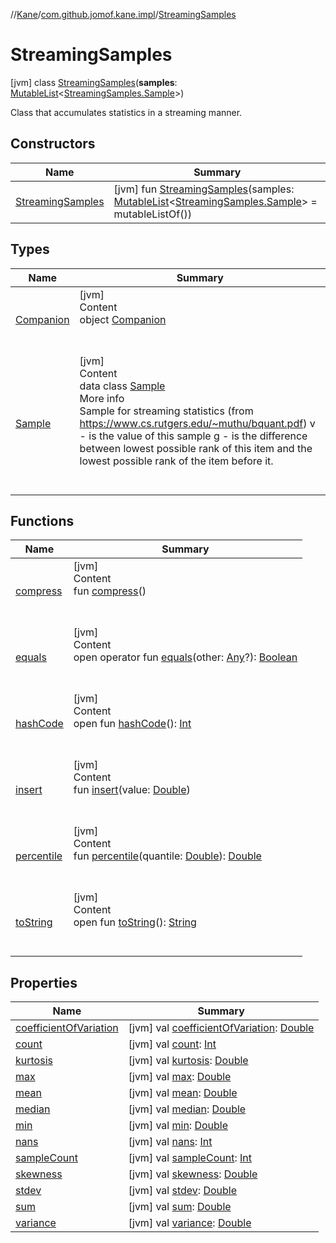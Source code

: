 //[Kane](../../index.md)/[com.github.jomof.kane.impl](../index.md)/[StreamingSamples](index.md)



# StreamingSamples  
 [jvm] class [StreamingSamples](index.md)(**samples**: [MutableList](https://kotlinlang.org/api/latest/jvm/stdlib/kotlin.collections/-mutable-list/index.html)<[StreamingSamples.Sample](-sample/index.md)>)

Class that accumulates statistics in a streaming manner.

   


## Constructors  
  
|  Name|  Summary| 
|---|---|
| <a name="com.github.jomof.kane.impl/StreamingSamples/StreamingSamples/#kotlin.collections.MutableList[com.github.jomof.kane.impl.StreamingSamples.Sample]/PointingToDeclaration/"></a>[StreamingSamples](-streaming-samples.md)| <a name="com.github.jomof.kane.impl/StreamingSamples/StreamingSamples/#kotlin.collections.MutableList[com.github.jomof.kane.impl.StreamingSamples.Sample]/PointingToDeclaration/"></a> [jvm] fun [StreamingSamples](-streaming-samples.md)(samples: [MutableList](https://kotlinlang.org/api/latest/jvm/stdlib/kotlin.collections/-mutable-list/index.html)<[StreamingSamples.Sample](-sample/index.md)> = mutableListOf())   <br>


## Types  
  
|  Name|  Summary| 
|---|---|
| <a name="com.github.jomof.kane.impl/StreamingSamples.Companion///PointingToDeclaration/"></a>[Companion](-companion/index.md)| <a name="com.github.jomof.kane.impl/StreamingSamples.Companion///PointingToDeclaration/"></a>[jvm]  <br>Content  <br>object [Companion](-companion/index.md)  <br><br><br>
| <a name="com.github.jomof.kane.impl/StreamingSamples.Sample///PointingToDeclaration/"></a>[Sample](-sample/index.md)| <a name="com.github.jomof.kane.impl/StreamingSamples.Sample///PointingToDeclaration/"></a>[jvm]  <br>Content  <br>data class [Sample](-sample/index.md)  <br>More info  <br>Sample for streaming statistics (from https://www.cs.rutgers.edu/~muthu/bquant.pdf) v - is the value of this sample g - is the difference between lowest possible rank of this item and the     lowest possible rank of the item before it.  <br><br><br>


## Functions  
  
|  Name|  Summary| 
|---|---|
| <a name="com.github.jomof.kane.impl/StreamingSamples/compress/#/PointingToDeclaration/"></a>[compress](compress.md)| <a name="com.github.jomof.kane.impl/StreamingSamples/compress/#/PointingToDeclaration/"></a>[jvm]  <br>Content  <br>fun [compress](compress.md)()  <br><br><br>
| <a name="kotlin/Any/equals/#kotlin.Any?/PointingToDeclaration/"></a>[equals](../../com.github.jomof.kane.impl.types/-double-algebraic-type/index.md#%5Bkotlin%2FAny%2Fequals%2F%23kotlin.Any%3F%2FPointingToDeclaration%2F%5D%2FFunctions%2F-165822886)| <a name="kotlin/Any/equals/#kotlin.Any?/PointingToDeclaration/"></a>[jvm]  <br>Content  <br>open operator fun [equals](../../com.github.jomof.kane.impl.types/-double-algebraic-type/index.md#%5Bkotlin%2FAny%2Fequals%2F%23kotlin.Any%3F%2FPointingToDeclaration%2F%5D%2FFunctions%2F-165822886)(other: [Any](https://kotlinlang.org/api/latest/jvm/stdlib/kotlin/-any/index.html)?): [Boolean](https://kotlinlang.org/api/latest/jvm/stdlib/kotlin/-boolean/index.html)  <br><br><br>
| <a name="kotlin/Any/hashCode/#/PointingToDeclaration/"></a>[hashCode](../../com.github.jomof.kane.impl.types/-double-algebraic-type/index.md#%5Bkotlin%2FAny%2FhashCode%2F%23%2FPointingToDeclaration%2F%5D%2FFunctions%2F-165822886)| <a name="kotlin/Any/hashCode/#/PointingToDeclaration/"></a>[jvm]  <br>Content  <br>open fun [hashCode](../../com.github.jomof.kane.impl.types/-double-algebraic-type/index.md#%5Bkotlin%2FAny%2FhashCode%2F%23%2FPointingToDeclaration%2F%5D%2FFunctions%2F-165822886)(): [Int](https://kotlinlang.org/api/latest/jvm/stdlib/kotlin/-int/index.html)  <br><br><br>
| <a name="com.github.jomof.kane.impl/StreamingSamples/insert/#kotlin.Double/PointingToDeclaration/"></a>[insert](insert.md)| <a name="com.github.jomof.kane.impl/StreamingSamples/insert/#kotlin.Double/PointingToDeclaration/"></a>[jvm]  <br>Content  <br>fun [insert](insert.md)(value: [Double](https://kotlinlang.org/api/latest/jvm/stdlib/kotlin/-double/index.html))  <br><br><br>
| <a name="com.github.jomof.kane.impl/StreamingSamples/percentile/#kotlin.Double/PointingToDeclaration/"></a>[percentile](percentile.md)| <a name="com.github.jomof.kane.impl/StreamingSamples/percentile/#kotlin.Double/PointingToDeclaration/"></a>[jvm]  <br>Content  <br>fun [percentile](percentile.md)(quantile: [Double](https://kotlinlang.org/api/latest/jvm/stdlib/kotlin/-double/index.html)): [Double](https://kotlinlang.org/api/latest/jvm/stdlib/kotlin/-double/index.html)  <br><br><br>
| <a name="kotlin/Any/toString/#/PointingToDeclaration/"></a>[toString](../../com.github.jomof.kane.impl.types/-object-kane-type/-companion/index.md#%5Bkotlin%2FAny%2FtoString%2F%23%2FPointingToDeclaration%2F%5D%2FFunctions%2F-165822886)| <a name="kotlin/Any/toString/#/PointingToDeclaration/"></a>[jvm]  <br>Content  <br>open fun [toString](../../com.github.jomof.kane.impl.types/-object-kane-type/-companion/index.md#%5Bkotlin%2FAny%2FtoString%2F%23%2FPointingToDeclaration%2F%5D%2FFunctions%2F-165822886)(): [String](https://kotlinlang.org/api/latest/jvm/stdlib/kotlin/-string/index.html)  <br><br><br>


## Properties  
  
|  Name|  Summary| 
|---|---|
| <a name="com.github.jomof.kane.impl/StreamingSamples/coefficientOfVariation/#/PointingToDeclaration/"></a>[coefficientOfVariation](coefficient-of-variation.md)| <a name="com.github.jomof.kane.impl/StreamingSamples/coefficientOfVariation/#/PointingToDeclaration/"></a> [jvm] val [coefficientOfVariation](coefficient-of-variation.md): [Double](https://kotlinlang.org/api/latest/jvm/stdlib/kotlin/-double/index.html)   <br>
| <a name="com.github.jomof.kane.impl/StreamingSamples/count/#/PointingToDeclaration/"></a>[count](count.md)| <a name="com.github.jomof.kane.impl/StreamingSamples/count/#/PointingToDeclaration/"></a> [jvm] val [count](count.md): [Int](https://kotlinlang.org/api/latest/jvm/stdlib/kotlin/-int/index.html)   <br>
| <a name="com.github.jomof.kane.impl/StreamingSamples/kurtosis/#/PointingToDeclaration/"></a>[kurtosis](kurtosis.md)| <a name="com.github.jomof.kane.impl/StreamingSamples/kurtosis/#/PointingToDeclaration/"></a> [jvm] val [kurtosis](kurtosis.md): [Double](https://kotlinlang.org/api/latest/jvm/stdlib/kotlin/-double/index.html)   <br>
| <a name="com.github.jomof.kane.impl/StreamingSamples/max/#/PointingToDeclaration/"></a>[max](max.md)| <a name="com.github.jomof.kane.impl/StreamingSamples/max/#/PointingToDeclaration/"></a> [jvm] val [max](max.md): [Double](https://kotlinlang.org/api/latest/jvm/stdlib/kotlin/-double/index.html)   <br>
| <a name="com.github.jomof.kane.impl/StreamingSamples/mean/#/PointingToDeclaration/"></a>[mean](mean.md)| <a name="com.github.jomof.kane.impl/StreamingSamples/mean/#/PointingToDeclaration/"></a> [jvm] val [mean](mean.md): [Double](https://kotlinlang.org/api/latest/jvm/stdlib/kotlin/-double/index.html)   <br>
| <a name="com.github.jomof.kane.impl/StreamingSamples/median/#/PointingToDeclaration/"></a>[median](median.md)| <a name="com.github.jomof.kane.impl/StreamingSamples/median/#/PointingToDeclaration/"></a> [jvm] val [median](median.md): [Double](https://kotlinlang.org/api/latest/jvm/stdlib/kotlin/-double/index.html)   <br>
| <a name="com.github.jomof.kane.impl/StreamingSamples/min/#/PointingToDeclaration/"></a>[min](min.md)| <a name="com.github.jomof.kane.impl/StreamingSamples/min/#/PointingToDeclaration/"></a> [jvm] val [min](min.md): [Double](https://kotlinlang.org/api/latest/jvm/stdlib/kotlin/-double/index.html)   <br>
| <a name="com.github.jomof.kane.impl/StreamingSamples/nans/#/PointingToDeclaration/"></a>[nans](nans.md)| <a name="com.github.jomof.kane.impl/StreamingSamples/nans/#/PointingToDeclaration/"></a> [jvm] val [nans](nans.md): [Int](https://kotlinlang.org/api/latest/jvm/stdlib/kotlin/-int/index.html)   <br>
| <a name="com.github.jomof.kane.impl/StreamingSamples/sampleCount/#/PointingToDeclaration/"></a>[sampleCount](sample-count.md)| <a name="com.github.jomof.kane.impl/StreamingSamples/sampleCount/#/PointingToDeclaration/"></a> [jvm] val [sampleCount](sample-count.md): [Int](https://kotlinlang.org/api/latest/jvm/stdlib/kotlin/-int/index.html)   <br>
| <a name="com.github.jomof.kane.impl/StreamingSamples/skewness/#/PointingToDeclaration/"></a>[skewness](skewness.md)| <a name="com.github.jomof.kane.impl/StreamingSamples/skewness/#/PointingToDeclaration/"></a> [jvm] val [skewness](skewness.md): [Double](https://kotlinlang.org/api/latest/jvm/stdlib/kotlin/-double/index.html)   <br>
| <a name="com.github.jomof.kane.impl/StreamingSamples/stdev/#/PointingToDeclaration/"></a>[stdev](stdev.md)| <a name="com.github.jomof.kane.impl/StreamingSamples/stdev/#/PointingToDeclaration/"></a> [jvm] val [stdev](stdev.md): [Double](https://kotlinlang.org/api/latest/jvm/stdlib/kotlin/-double/index.html)   <br>
| <a name="com.github.jomof.kane.impl/StreamingSamples/sum/#/PointingToDeclaration/"></a>[sum](sum.md)| <a name="com.github.jomof.kane.impl/StreamingSamples/sum/#/PointingToDeclaration/"></a> [jvm] val [sum](sum.md): [Double](https://kotlinlang.org/api/latest/jvm/stdlib/kotlin/-double/index.html)   <br>
| <a name="com.github.jomof.kane.impl/StreamingSamples/variance/#/PointingToDeclaration/"></a>[variance](variance.md)| <a name="com.github.jomof.kane.impl/StreamingSamples/variance/#/PointingToDeclaration/"></a> [jvm] val [variance](variance.md): [Double](https://kotlinlang.org/api/latest/jvm/stdlib/kotlin/-double/index.html)   <br>


